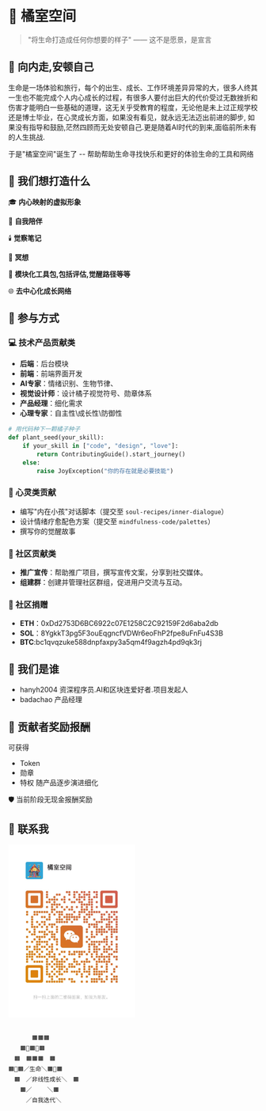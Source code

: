 # 🍊 橘室空间 

> "将生命打造成任何你想要的样子" —— 这不是愿景，是宣言  

## 🌱 向内走,安顿自己  

生命是一场体验和旅行，每个的出生、成长、工作环境差异异常的大，很多人终其一生也不能完成个人内心成长的过程，有很多人要付出巨大的代价受过无数挫折和伤害才能明白一些基础的道理，这无关乎受教育的程度，无论他是未上过正规学校还是博士毕业，在心灵成长方面，如果没有看见，就永远无法迈出前进的脚步, 如果没有指导和鼓励,茫然四顾而无处安顿自己.更是随着AI时代的到来,面临前所未有的人生挑战.

于是"橘室空间"诞生了 -- 帮助帮助生命寻找快乐和更好的体验生命的工具和网络


## 📖 我们想打造什么  

🎓 **内心映射的虚拟形象**

🧩 **自我陪伴**

🕯️ **觉察笔记**

🌱 **冥想**

🍊 **模块化工具包,包括评估,觉醒路径等等**

🌐 **去中心化成长网络**


## 🧡 参与方式

### 💻 技术产品贡献类  
- **后端**：后台模块  
- **前端**：前端界面开发  
- **AI专家**：情绪识别、生物节律、  
- **视觉设计师**：设计橘子视觉符号、勋章体系  
- **产品经理**：细化需求
- **心理专家**：自主性\成长性\防御性 

```python
# 用代码种下一颗橘子种子  
def plant_seed(your_skill):  
    if your_skill in ["code", "design", "love"]:  
        return ContributingGuide().start_journey()  
    else:  
        raise JoyException("你的存在就是必要技能")  
```

### 🌸 心灵类贡献  
- 编写"内在小孩"对话脚本（提交至 `soul-recipes/inner-dialogue`）  
- 设计情绪疗愈配色方案（提交至 `mindfulness-code/palettes`）  
- 撰写你的觉醒故事

### 🌟 社区贡献类  
- **推广宣传**：帮助推广项目，撰写宣传文案，分享到社交媒体。  
- **组建群**：创建并管理社区群组，促进用户交流与互动。  

### 🌱 社区捐赠  
- **ETH**：0xDd2753D6BC6922c07E1258C2C92159F2d6aba2db  
- **SOL**：8YgkkT3pg5F3ouEqgncfVDWr6eoFhP2fpe8uFnFu4S3B
- **BTC**:bc1qvqzuke588dnpfaxpy3a5qm4f9agzh4pd9qk3rj   


## 📖 我们是谁  
- hanyh2004 资深程序员.AI和区块连爱好者.项目发起人
- badachao 产品经理


## 🧡 贡献者奖励报酬
可获得
- Token
- 勋章
- 特权
随产品逐步演进细化

🛡️ 当前阶段无现金报酬奖励


## 🧡 联系我

<img src="images/joyhouse-wechat.jpg" width="256" alt="橘室空间微信">



## 


```text
　　　　🟧🟧🟧
　　🟧🍊🟧🍊🟧
　🟧　🟧🟧🟧　🟧
🟧🍊🟧／生命＼🟧🍊🟧
　🟧　／非线性成长＼　🟧
　　🟧／　 　＼🟧
　　　／自我迭代＼




